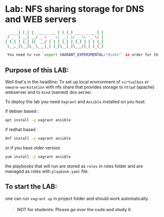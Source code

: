# Lab: NFS sharing storage for DNS and WEB servers
```sh 
  __ _| |_| |_ ___ _ __ | |_(_) ___  _ __ | |
 / _` | __| __/ _ \ '_ \| __| |/ _ \| '_ \| |
| (_| | |_| ||  __/ | | | |_| | (_) | | | |_|
 \__,_|\__|\__\___|_| |_|\__|_|\___/|_| |_(_)

 You need to run `export VAGRANT_EXPERIMENTAL="disks"` in order for this LAB to work
```
 


## Purpose of this LAB:

Well that's in the headline: 
To set up local environment of `virtualbox` or `vmware-workstation` with nfs share that provides storage to `httpd` (apache) webserver and to `bind` (named) dns server.

To deploy the lab you need `Vagrant` and `Ansible` installed on you host:

if debian based :

```sh
apt install -y vagrant ansible
```

if redhat based :

```sh
dnf install -y vagrant ansible
```
or if you have older version

```sh
yum install -y vagrant ansible
```
the playbooks that will run are stored as `roles` in roles folder and are managed as roles with `playbook.yaml` file.

## To start the LAB:

one can run `vagrant up` in project folder and should work automatically. 


> #### NOT for students: Please go over the code and study it.